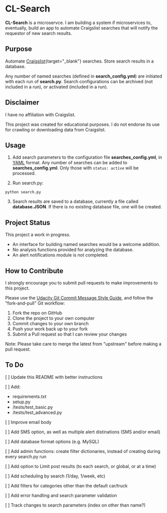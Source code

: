 # CL-Search

**CL-Search** is a microservce. I am building a system if microservices to, eventually, build an app to automate Craigslist searches that will notify the requestor of new search results.

## Purpose
Automate [Craigslist](https://www.craigslist.org/about/sites){target="_blank"} searches. Store search results in a database.

Any number of named searches (defined in **search_config.yml**) are initiated with each run of **search.py**. Search configurations can be archived (not included in a run), or activated (included in a run).

## Disclaimer

I have no affiliation with Craigslist.

This project was created for educational purposes. I do not endorse its use for crawling or downloading data from Craigslist.

## Usage
1. Add search parameters to the configuration file **searches_config.yml**, in [YAML](https://yaml.org/) format. Any number of searches can be added to **searches_config.yml**. Only those with `status: active` will be processed. 

2. Run search.py:
```
python search.py
```

3. Search results are saved to a database, currently a file called **database.JSON**. If there is no existing database file, one will be created.


## Project Status
This project a work in progress.

  * An interface for building named searches would be a welcome addition.
  * No analysis functions provided for analyzing the database. 
  * An alert notifications module is not completed.

## How to Contribute

I strongly encourage you to submit pull requests to make improvements to this project.

Please use the [Udacity Git Commit Message Style Guide](https://udacity.github.io/git-styleguide/), and follow the "fork-and-pull" Git workflow:

1. Fork the repo on GitHub
1. Clone the project to your own computer
1. Commit changes to your own branch
1. Push your work back up to your fork
1. Submit a Pull request so that I can review your changes

Note: Please take care to merge the latest from "upstream" before making a pull request.

## To Do

[ ] Update this README with better instructions

[ ] Add:
  * requirements.txt
  * setup.py
  * /tests/test_basic.py
  * /tests/test_advanced.py
  
[ ] Improve email body
  
[ ] Add SMS option, as well as multiple alert distinations (SMS and/or email)

[ ] Add database format options (e.g. MySQL)

[ ] Add admin functions: create filter dictionaries, instead of creating during every search.py run

[ ] Add option to Limit post results (to each search, or global, or at a time)

[ ] Add scheduling by search (1/day, 1/week, etc)

[ ] Add filters for categories other than the default car/truck

[ ] Add error handling and search parameter validation

[ ] Track changes to search parameters (index on other than name?)

